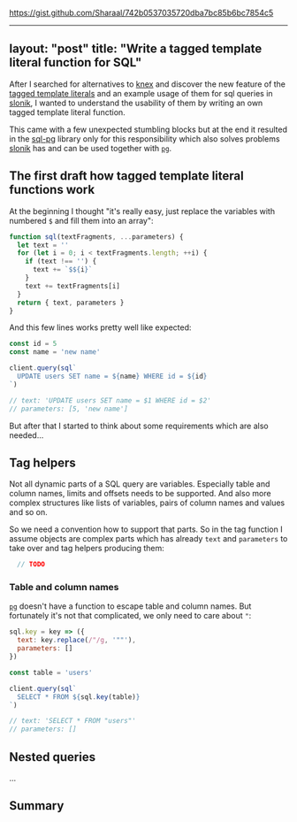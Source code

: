 https://gist.github.com/Sharaal/742b0537035720dba7bc85b6bc7854c5

---
layout: "post"
title: "Write a tagged template literal function for SQL"
---

After I searched for alternatives to [knex](https://knexjs.org/) and discover the new feature of the [tagged template literals](https://developer.mozilla.org/en-US/docs/Web/JavaScript/Reference/Template_literals#Tagged_templates) and an example usage of them for sql queries in [slonik](https://www.npmjs.com/package/slonik), I wanted to understand the usability of them by writing an own tagged template literal function.

This came with a few unexpected stumbling blocks but at the end it resulted in the [sql-pg](https://www.npmjs.com/package/sql-pg) library only for this responsibility which also solves problems [slonik](https://www.npmjs.com/package/slonik) has and can be used together with [`pg`](https://www.npmjs.com/package/pg).

<!--more-->

## The first draft how tagged template literal functions work

At the beginning I thought "it's really easy, just replace the variables with numbered `$` and fill them into an array":
```javascript
function sql(textFragments, ...parameters) {
  let text = ''
  for (let i = 0; i < textFragments.length; ++i) {
    if (text !== '') {
      text += `$${i}`
    }
    text += textFragments[i]
  }
  return { text, parameters }
}
```

And this few lines works pretty well like expected:
```javascript
const id = 5
const name = 'new name'

client.query(sql`
  UPDATE users SET name = ${name} WHERE id = ${id}
`)

// text: 'UPDATE users SET name = $1 WHERE id = $2'
// parameters: [5, 'new name']
```

But after that I started to think about some requirements which are also needed...

## Tag helpers

Not all dynamic parts of a SQL query are variables. Especially table and column names, limits and offsets needs to be supported. And also more complex structures like lists of variables, pairs of column names and values and so on.

So we need a convention how to support that parts. So in the tag function I assume objects are complex parts which has already `text` and `parameters` to take over and tag helpers producing them:
```javascript
  // TODO
```

### Table and column names

[`pg`](https://www.npmjs.com/package/pg) doesn't have a function to escape table and column names. But fortunately it's not that complicated, we only need to care about `"`:
```javascript
sql.key = key => ({
  text: key.replace(/"/g, '""'),
  parameters: []
})

const table = 'users'

client.query(sql`
  SELECT * FROM ${sql.key(table)}
`)

// text: 'SELECT * FROM "users"'
// parameters: []
```

## Nested queries

...

## Summary
